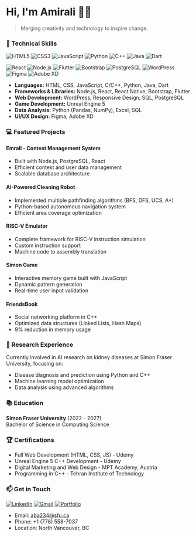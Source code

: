 # Hi, I'm Amirali 👨‍💻

> Merging creativity and technology to inspire change.

### 🚀 Technical Skills

![HTML5](https://img.shields.io/badge/HTML5-E34F26?style=for-the-badge&logo=html5&logoColor=white)
![CSS3](https://img.shields.io/badge/CSS3-1572B6?style=for-the-badge&logo=css3&logoColor=white)
![JavaScript](https://img.shields.io/badge/JavaScript-F7DF1E?style=for-the-badge&logo=javascript&logoColor=black)
![Python](https://img.shields.io/badge/Python-3776AB?style=for-the-badge&logo=python&logoColor=white)
![C++](https://img.shields.io/badge/C%2B%2B-00599C?style=for-the-badge&logo=c%2B%2B&logoColor=white)
![Java](https://img.shields.io/badge/Java-ED8B00?style=for-the-badge&logo=openjdk&logoColor=white)
![Dart](https://img.shields.io/badge/Dart-0175C2?style=for-the-badge&logo=dart&logoColor=white)

![React](https://img.shields.io/badge/React-20232A?style=for-the-badge&logo=react&logoColor=61DAFB)
![Node.js](https://img.shields.io/badge/Node.js-43853D?style=for-the-badge&logo=node.js&logoColor=white)
![Flutter](https://img.shields.io/badge/Flutter-02569B?style=for-the-badge&logo=flutter&logoColor=white)
![Bootstrap](https://img.shields.io/badge/Bootstrap-563D7C?style=for-the-badge&logo=bootstrap&logoColor=white)
![PostgreSQL](https://img.shields.io/badge/PostgreSQL-316192?style=for-the-badge&logo=postgresql&logoColor=white)
![WordPress](https://img.shields.io/badge/WordPress-006E93?style=for-the-badge&logo=wordpress&logoColor=white)
![Figma](https://img.shields.io/badge/Figma-F24E1E?style=for-the-badge&logo=figma&logoColor=white)
![Adobe XD](https://img.shields.io/badge/Adobe%20XD-470137?style=for-the-badge&logo=Adobe%20XD&logoColor=#FF61F6)

* **Languages:** HTML, CSS, JavaScript, C/C++, Python, Java, Dart
* **Frameworks & Libraries:** Node.js, React, React Native, Bootstrap, Flutter
* **Web Development:** WordPress, Responsive Design, SQL, PostgreSQL
* **Game Development:** Unreal Engine 5
* **Data Analysis:** Python (Pandas, NumPy), Excel, SQL
* **UI/UX Design:** Figma, Adobe XD

### 💻 Featured Projects

#### Emrall - Contest Management System
* Built with Node.js, PostgreSQL, React
* Efficient contest and user data management
* Scalable database architecture

#### AI-Powered Cleaning Robot
* Implemented multiple pathfinding algorithms (BFS, DFS, UCS, A*)
* Python-based autonomous navigation system
* Efficient area coverage optimization

#### RISC-V Emulator
* Complete framework for RISC-V instruction simulation
* Custom instruction support
* Machine code to assembly translation

#### Simon Game
* Interactive memory game built with JavaScript
* Dynamic pattern generation
* Real-time user input validation

#### FriendsBook
* Social networking platform in C++
* Optimized data structures (Linked Lists, Hash Maps)
* 9% reduction in memory usage

### 🔬 Research Experience

Currently involved in AI research on kidney diseases at Simon Fraser University, focusing on:
* Disease diagnosis and prediction using Python and C++
* Machine learning model optimization
* Data analysis using advanced algorithms

### 📚 Education

**Simon Fraser University** (2022 - 2027)  
Bachelor of Science in Computing Science

### 🏆 Certifications
* Full Web Development (HTML, CSS, JS) - Udemy
* Unreal Engine 5 C++ Development - Udemy
* Digital Marketing and Web Design - MPT Academy, Austria
* Programming in C++ - Tehran Institute of Technology

### 📫 Get in Touch

[![LinkedIn](https://img.shields.io/badge/LinkedIn-0077B5?style=for-the-badge&logo=linkedin&logoColor=white)](https://linkedin.com/in/yourprofile)
[![Gmail](https://img.shields.io/badge/Gmail-D14836?style=for-the-badge&logo=gmail&logoColor=white)](mailto:aba234@sfu.ca)
[![Portfolio](https://img.shields.io/badge/Portfolio-255E63?style=for-the-badge&logo=About.me&logoColor=white)](https://yourportfolio.com)

* Email: aba234@sfu.ca
* Phone: +1 (778) 558-7037
* Location: North Vancouver, BC

<!--
Optional GitHub stats:
![Your GitHub stats](https://github-readme-stats.vercel.app/api?username=amiralibavafa&show_icons=true&theme=radical)
-->
